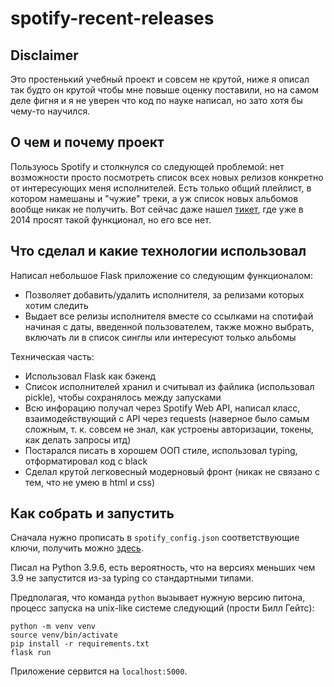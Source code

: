 # spotify-recent-releases

## Disclaimer
Это простенький учебный проект и совсем не крутой, ниже я описал так будто он крутой чтобы мне повыше оценку поставили, но на самом деле фигня и я не уверен что код по науке написал, но зато хотя бы чему-то научился.

## О чем и почему проект
Пользуюсь Spotify и столкнулся со следующей проблемой: нет возможности просто посмотреть список всех новых релизов конкретно от интересующих меня исполнителей. Есть только общий плейлист, в котором намешаны и "чужие" треки, а уж список новых альбомов вообще никак не получить. Вот сейчас даже нашел [тикет](https://community.spotify.com/t5/Live-Ideas/Discover-New-Release-Section-for-Followed-Artists/idi-p/949039), где уже в 2014 просят такой функционал, но его все нет.

## Что сделал и какие технологии использовал
Написал небольшое Flask приложение со следующим функционалом:
* Позволяет добавить/удалить исполнителя, за релизами которых хотим следить
* Выдает все релизы исполнителя вместе со ссылками на спотифай начиная с даты, введенной пользователем, также можно выбрать, включать ли в список синглы или интересуют только альбомы

Техническая часть:
* Использовал Flask как бэкенд
* Список исполнителей хранил и считывал из файлика (использовал pickle), чтобы сохранялось между запусками
* Всю инфорацию получал через Spotify Web API, написал класс, взаимодействующий с API через requests (наверное было самым сложным, т. к. совсем не знал, как устроены авторизации, токены, как делать запросы итд)
* Постарался писать в хорошем ООП стиле, использовал typing, отформатировал код с black
* Сделал крутой легковесный модерновый фронт (никак не связано с тем, что не умею в html и css)

## Как собрать и запустить
Сначала нужно прописать в ```spotify_config.json``` соответствующие ключи, получить можно [здесь](https://developer.spotify.com/dashboard/applications).

Писал на Python 3.9.6, есть вероятность, что на версиях меньших чем 3.9 не запустится из-за typing со стандартными типами.

Предполагая, что команда ```python``` вызывает нужную версию питона, процесс запуска на unix-like системе следующий (прости Билл Гейтс):
```
python -m venv venv
source venv/bin/activate
pip install -r requirements.txt
flask run
```
Приложение сервится на ```localhost:5000```.
